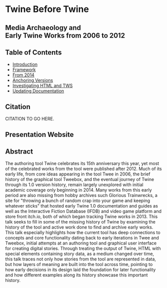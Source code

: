 # Twine Before Twine

## Media Archaeology and <br>Early Twine Works from 2006 to 2012

## Table of Contents

* [Introduction](slides/introduction.md)
* [Framework](slides/framework.md)
* [From 2014](slides/2014.md)
* [Anchoring Versions](slides/versions.md)
* [Investigating HTML and TWS](slides/filetypes.md)
* [Updating Documentation](slides/documentation.md)

## Citation

CITATION TO GO HERE.

## Presentation Website


<!-- slide:break -->

## Abstract

The authoring tool Twine celebrates its 15th anniversary this year, yet most of the celebrated works from the tool were published after 2012. Much of its early life, from core ideas appearing in the tool Twee in 2006, the brief history of the graphical tool Tweebox, and the eventual journey of Twine through its 1.0 version history, remain largely unexplored with initial academic coverage only beginning in 2014. Many works from this early period are also missing from hobby archives such Glorious Trainwrecks, a site for "throwing a bunch of random crap into your game and keeping whatever sticks" that hosted early Twine 1.0 documentation and guides as well as the Interactive Fiction Database (IFDB) and video game platform and store front itch.io, both of which began tracking Twine works in 2013. This talk seeks to fill in some of the missing history of Twine by examining the history of the tool and active work done to find and archive early works. This talk especially highlights how the current tool has deep connections to concepts and core functionality dating back to early iterations in Twee and Tweebox, initial attempts at an authoring tool and graphical user interface for creating digital stories. Through treating the output of Twine, HTML with special elements containing story data, as a medium changed over time, this talk traces not only how stories from the tool are represented in data,
but how layers of meaning are built into the tool across time, pointing to how early decisions in its design laid the foundation for later functionality and how different examples along its history showcase this important history.
